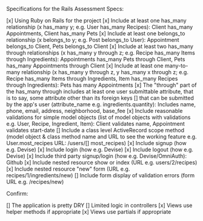 Specifications for the Rails Assessment
Specs:

 [x] Using Ruby on Rails for the project
 [x] Include at least one has_many relationship (x has_many y; e.g. User has_many Recipes): Client has_many Appointments, Client has_many Pets 
 [x] Include at least one belongs_to relationship (x belongs_to y; e.g. Post belongs_to User): Appointment belongs_to Client, Pets belongs_to Client
 [x] Include at least two has_many through relationships (x has_many y through z; e.g. Recipe has_many Items through Ingredients): Appointments has_many Pets through Client, Pets has_many Appointments through Client
 [x] Include at least one many-to-many relationship (x has_many y through z, y has_many x through z; e.g. Recipe has_many Items through Ingredients, Item has_many Recipes through Ingredients): Pets has many Appointments
 [x] The "through" part of the has_many through includes at least one user submittable attribute, that is to say, some attribute other than its foreign keys [] that can be submitted by the app's user (attribute_name e.g. ingredients.quantity): Includes name, phone, email, address, neighborhood, base_fee
 [x] Include reasonable validations for simple model objects (list of model objects with validations e.g. User, Recipe, Ingredient, Item): Client validates name, Appointment validates start-date
 [] Include a class level ActiveRecord scope method (model object & class method name and URL to see the working feature e.g. User.most_recipes URL: /users/[] most_recipes)
 [x] Include signup (how e.g. Devise)
 [x] Include login (how e.g. Devise)
 [x] Include logout (how e.g. Devise)
 [x] Include third party signup/login (how e.g. Devise/OmniAuth): Github
 [x] Include nested resource show or index (URL e.g. users/2/recipes)
 [x] Include nested resource "new" form (URL e.g. recipes/1/ingredients/new)
 [] Include form display of validation errors (form URL e.g. /recipes/new)

Confirm:

 [] The application is pretty DRY
 [] Limited logic in controllers
 [x] Views use helper methods if appropriate
 [x] Views use partials if appropriate